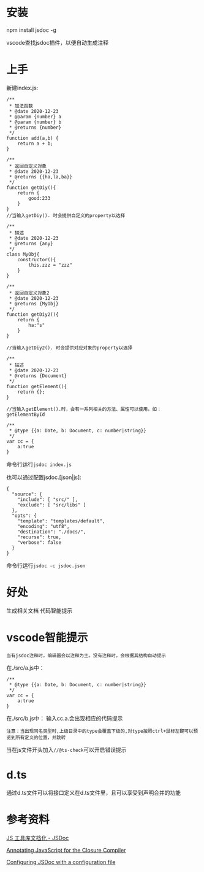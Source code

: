 # 安装
npm install jsdoc -g

vscode查找jsdoc插件，以便自动生成注释
# 上手
新建index.js:

```
/**
 * 加法函数
 * @date 2020-12-23
 * @param {number} a
 * @param {number} b
 * @returns {number}
 */
function add(a,b) {
    return a + b;
}

/**
 * 返回自定义对象
 * @date 2020-12-23
 * @returns {{ha,la,ba}}
 */
function getDiy(){
    return {
        good:233
    }
}
//当输入getDiy(). 时会提供自定义的property以选择

/**
 * 描述
 * @date 2020-12-23
 * @returns {any}
 */
class MyObj{
    constructor(){
        this.zzz = "zzz"
    }
}

/**
 * 返回自定义对象2
 * @date 2020-12-23
 * @returns {MyObj}
 */
function getDiy2(){
    return {
        ha:"s"
    }
}

//当输入getDiy2(). 时会提供对应对象的property以选择

/**
 * 描述
 * @date 2020-12-23
 * @returns {Document}
 */
function getElement(){
    return {};
}

//当输入getElement().时，会有一系列相关的方法、属性可以使用。如：getElementById

/**
 * @type {{a: Date, b: Document, c: number|string}}
 */
var cc = {
    a:true
}

```

命令行运行```jsdoc index.js```

也可以通过配置jsdoc.[json|js]:
```
{
  "source": {
    "include": [ "src/" ],
    "exclude": [ "src/libs" ]
  },
  "opts": {
    "template": "templates/default",
    "encoding": "utf8",
    "destination": "./docs/",
    "recurse": true,
    "verbose": false
  }
}
```
命令行运行```jsdoc -c jsdoc.json```

# 好处
生成相关文档
代码智能提示

# vscode智能提示
    当有jsdoc注释时，编辑器会以注释为主。没有注释时，会根据其结构自动提示

在./src/a.js中：
```
/**
 * @type {{a: Date, b: Document, c: number|string}}
 */
var cc = {
    a:true
}
```

在./src/b.js中：
输入cc.a.会出现相应的代码提示

    注意：当出现同名类型时,上级目录中的type会覆盖下级的,对type按照ctrl+鼠标左键可以预览到所有定义的位置，并跳转

当在js文件开头加入```//@ts-check```可以开启错误提示

# d.ts
通过d.ts文件可以将接口定义在d.ts文件里，且可以享受到声明合并的功能


# 参考资料
[JS 工具库文档化 - JSDoc](https://juejin.cn/post/6844904160274415623)

[Annotating JavaScript for the Closure Compiler](https://github.com/google/closure-compiler/wiki/Annotating-JavaScript-for-the-Closure-Compiler#type-expressions)

[Configuring JSDoc with a configuration file](https://jsdoc.app/about-configuring-jsdoc.html)